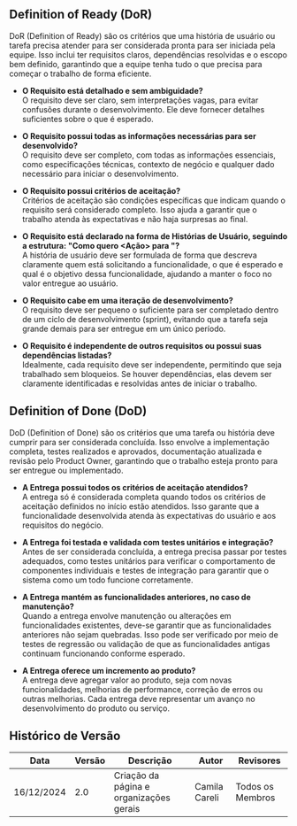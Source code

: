 ## Definition of Ready (DoR)

DoR (Definition of Ready) são os critérios que uma história de usuário ou tarefa precisa atender para ser considerada pronta para ser iniciada pela equipe. Isso inclui ter requisitos claros, dependências resolvidas e o escopo bem definido, garantindo que a equipe tenha tudo o que precisa para começar o trabalho de forma eficiente.

- **O Requisito está detalhado e sem ambiguidade?**
<br> O requisito deve ser claro, sem interpretações vagas, para evitar confusões durante o desenvolvimento. Ele deve fornecer detalhes suficientes sobre o que é esperado.

- **O Requisito possui todas as informações necessárias para ser desenvolvido?**
<br> O requisito deve ser completo, com todas as informações essenciais, como especificações técnicas, contexto de negócio e qualquer dado necessário para iniciar o desenvolvimento.

- **O Requisito possui critérios de aceitação?**
<br> Critérios de aceitação são condições específicas que indicam quando o requisito será considerado completo. Isso ajuda a garantir que o trabalho atenda às expectativas e não haja surpresas ao final.

- **O Requisito está declarado na forma de Histórias de Usuário, seguindo a estrutura: "Como <Persona> quero <Ação> para <Objetivo>"?**
<br> A história de usuário deve ser formulada de forma que descreva claramente quem está solicitando a funcionalidade, o que é esperado e qual é o objetivo dessa funcionalidade, ajudando a manter o foco no valor entregue ao usuário.

- **O Requisito cabe em uma iteração de desenvolvimento?**
<br> O requisito deve ser pequeno o suficiente para ser completado dentro de um ciclo de desenvolvimento (sprint), evitando que a tarefa seja grande demais para ser entregue em um único período.

- **O Requisito é independente de outros requisitos ou possui suas dependências listadas?**
<br> Idealmente, cada requisito deve ser independente, permitindo que seja trabalhado sem bloqueios. Se houver dependências, elas devem ser claramente identificadas e resolvidas antes de iniciar o trabalho.


## Definition of Done (DoD)

DoD (Definition of Done) são os critérios que uma tarefa ou história deve cumprir para ser considerada concluída. Isso envolve a implementação completa, testes realizados e aprovados, documentação atualizada e revisão pelo Product Owner, garantindo que o trabalho esteja pronto para ser entregue ou implementado.

- **A Entrega possui todos os critérios de aceitação atendidos?**
<br> A entrega só é considerada completa quando todos os critérios de aceitação definidos no início estão atendidos. Isso garante que a funcionalidade desenvolvida atenda às expectativas do usuário e aos requisitos do negócio.

- **A Entrega foi testada e validada com testes unitários e integração?**
<br> Antes de ser considerada concluída, a entrega precisa passar por testes adequados, como testes unitários para verificar o comportamento de componentes individuais e testes de integração para garantir que o sistema como um todo funcione corretamente.

- **A Entrega mantém as funcionalidades anteriores, no caso de manutenção?**
<br> Quando a entrega envolve manutenção ou alterações em funcionalidades existentes, deve-se garantir que as funcionalidades anteriores não sejam quebradas. Isso pode ser verificado por meio de testes de regressão ou validação de que as funcionalidades antigas continuam funcionando conforme esperado.

- **A Entrega oferece um incremento ao produto?**
<br> A entrega deve agregar valor ao produto, seja com novas funcionalidades, melhorias de performance, correção de erros ou outras melhorias. Cada entrega deve representar um avanço no desenvolvimento do produto ou serviço.


## Histórico de Versão

| **Data**     | **Versão** | **Descrição**                                       | **Autor**                    | **Revisores**               |
|--------------|------------|-----------------------------------------------------|------------------------------|-----------------------------|
| 16/12/2024   | 2.0        | Criação da página e organizações gerais      | Camila Careli                       | Todos os Membros            |
